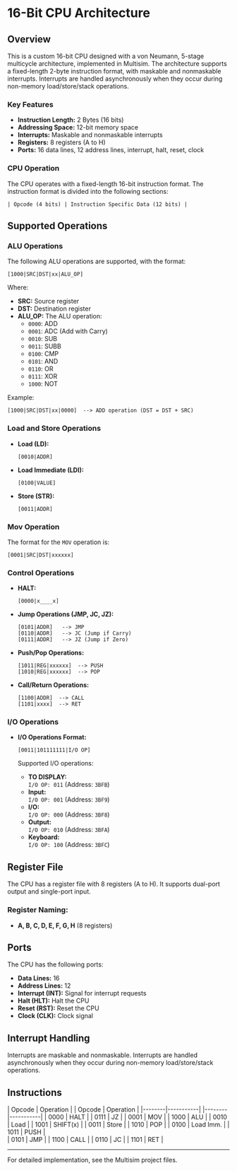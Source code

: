 
# 16-Bit CPU Architecture

## Overview

This is a custom 16-bit CPU designed with a von Neumann, 5-stage multicycle architecture, implemented in Multisim. The architecture supports a fixed-length 2-byte instruction format, with maskable and nonmaskable interrupts. Interrupts are handled asynchronously when they occur during non-memory load/store/stack operations.

### Key Features

- **Instruction Length:** 2 Bytes (16 bits)
- **Addressing Space:** 12-bit memory space
- **Interrupts:** Maskable and nonmaskable interrupts
- **Registers:** 8 registers (A to H)
- **Ports:** 16 data lines, 12 address lines, interrupt, halt, reset, clock

### CPU Operation

The CPU operates with a fixed-length 16-bit instruction format. The instruction format is divided into the following sections:

```
| Opcode (4 bits) | Instruction Specific Data (12 bits) |
```

## Supported Operations

### ALU Operations
The following ALU operations are supported, with the format:

```
[1000|SRC|DST|xx|ALU_OP]
```

Where:
- **SRC:** Source register
- **DST:** Destination register
- **ALU_OP:** The ALU operation:
    - `0000`: ADD
    - `0001`: ADC (Add with Carry)
    - `0010`: SUB
    - `0011`: SUBB
    - `0100`: CMP
    - `0101`: AND
    - `0110`: OR
    - `0111`: XOR
    - `1000`: NOT

Example:
```
[1000|SRC|DST|xx|0000]  --> ADD operation (DST = DST + SRC)
```

### Load and Store Operations

- **Load (LD):**  
    ```
    [0010|ADDR]  
    ```
- **Load Immediate (LDI):**  
    ```
    [0100|VALUE]  
    ```
- **Store (STR):**  
    ```
    [0011|ADDR]
    ```

### Mov Operation
The format for the `MOV` operation is:
```
[0001|SRC|DST|xxxxxx]
```

### Control Operations
- **HALT:**  
    ```
    [0000|x____x]  
    ```
- **Jump Operations (JMP, JC, JZ):**
    ```
    [0101|ADDR]   --> JMP
    [0110|ADDR]   --> JC (Jump if Carry)
    [0111|ADDR]   --> JZ (Jump if Zero)
    ```

- **Push/Pop Operations:**
    ```
    [1011|REG|xxxxxx]  --> PUSH
    [1010|REG|xxxxxx]  --> POP
    ```

- **Call/Return Operations:**
    ```
    [1100|ADDR]  --> CALL
    [1101|xxxx]  --> RET
    ```

### I/O Operations
- **I/O Operations Format:**
    ```
    [0011|101111111|I/O OP]
    ```

    Supported I/O operations:
    - **TO DISPLAY:**  
        `I/O OP: 011` (Address: `3BFB`)
    - **Input:**  
        `I/O OP: 001` (Address: `3BF9`)
    - **I/O:**  
        `I/O OP: 000` (Address: `3BF8`)
    - **Output:**  
        `I/O OP: 010` (Address: `3BFA`)
    - **Keyboard:**  
        `I/O OP: 100` (Address: `3BFC`)

## Register File

The CPU has a register file with 8 registers (A to H). It supports dual-port output and single-port input.

### Register Naming:

- **A, B, C, D, E, F, G, H** (8 registers)

## Ports

The CPU has the following ports:
- **Data Lines:** 16
- **Address Lines:** 12
- **Interrupt (INT):** Signal for interrupt requests
- **Halt (HLT):** Halt the CPU
- **Reset (RST):** Reset the CPU
- **Clock (CLK):** Clock signal

## Interrupt Handling

Interrupts are maskable and nonmaskable. Interrupts are handled asynchronously when they occur during non-memory load/store/stack operations.

## Instructions


| Opcode | Operation |    | Opcode | Operation |
|--------|-----------|    |--------|-----------|
| 0000   | HALT      |    | 0111   | JZ        |
| 0001   | MOV       |    | 1000   | ALU       |
| 0010   | Load      |    | 1001   | SHIFT(x)  |
| 0011   | Store     |    | 1010   | POP       |
| 0100   | Load Imm. |    | 1011   | PUSH      |    
| 0101   | JMP       |    | 1100   | CALL      |
| 0110   | JC        |    | 1101   | RET       |

---

For detailed implementation, see the Multisim project files.
```
